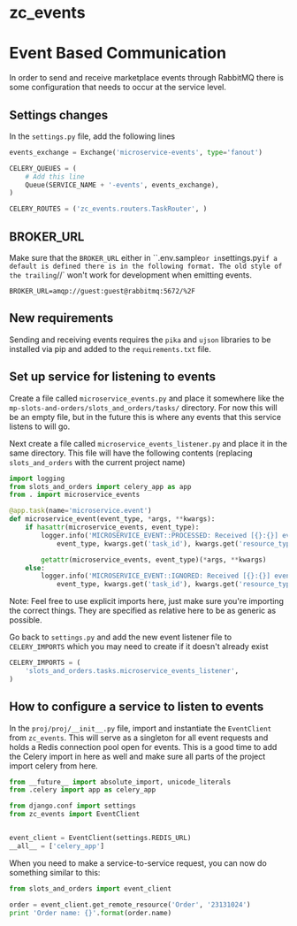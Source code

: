 # zc_events

# Event Based Communication

In order to send and receive marketplace events through RabbitMQ there is some configuration that needs to occur at the service level.

## Settings changes

In the `settings.py` file, add the following lines

```python
events_exchange = Exchange('microservice-events', type='fanout')

CELERY_QUEUES = (
    # Add this line
    Queue(SERVICE_NAME + '-events', events_exchange),
)

CELERY_ROUTES = ('zc_events.routers.TaskRouter', )
```

## BROKER_URL

Make sure that the `BROKER_URL` either in ``.env.sample` or in `settings.py` if a default is defined there is in the following format. The old style of the trailing `//` won't work for development when emitting events.

```
BROKER_URL=amqp://guest:guest@rabbitmq:5672/%2F
```

## New requirements

Sending and receiving events requires the `pika` and `ujson` libraries to be installed via pip and added to the `requirements.txt` file.

## Set up service for listening to events

Create a file called `microservice_events.py` and place it somewhere like the `mp-slots-and-orders/slots_and_orders/tasks/` directory. For now this will be an empty file, but in the future this is where any events that this service listens to will go.

Next create a file called `microservice_events_listener.py` and place it in the same directory. This file will have the following contents (replacing `slots_and_orders` with the current project name)

```python
import logging
from slots_and_orders import celery_app as app
from . import microservice_events

@app.task(name='microservice.event')
def microservice_event(event_type, *args, **kwargs):
    if hasattr(microservice_events, event_type):
        logger.info('MICROSERVICE_EVENT::PROCESSED: Received [{}:{}] event for object ({}:{}) and user {}'.format(
            event_type, kwargs.get('task_id'), kwargs.get('resource_type'), kwargs.get('resource_id'), kwargs.get('user_id')))

        getattr(microservice_events, event_type)(*args, **kwargs)
    else:
        logger.info('MICROSERVICE_EVENT::IGNORED: Received [{}:{}] event for object ({}:{}) and user {}'.format(
            event_type, kwargs.get('task_id'), kwargs.get('resource_type'), kwargs.get('resource_id'), kwargs.get('user_id')))

```

Note: Feel free to use explicit imports here, just make sure you're importing the correct things. They are specified as relative here to be as generic as possible.

Go back to `settings.py` and add the new event listener file to `CELERY_IMPORTS` which you may need to create if it doesn't already exist

```python
CELERY_IMPORTS = (
    'slots_and_orders.tasks.microservice_events_listener',
)
```

## How to configure a service to listen to events

In the `proj/proj/__init__.py` file, import and instantiate the `EventClient` from `zc_events`. This will serve as a singleton for all event requests and holds a Redis connection pool open for events. This is a good time to add the Celery import in here as well and make sure all parts of the project import celery from here.

```python
from __future__ import absolute_import, unicode_literals
from .celery import app as celery_app

from django.conf import settings
from zc_events import EventClient


event_client = EventClient(settings.REDIS_URL)
__all__ = ['celery_app']
```

When you need to make a service-to-service request, you can now do something similar to this:

```python
from slots_and_orders import event_client

order = event_client.get_remote_resource('Order', '23131024')
print 'Order name: {}'.format(order.name)
```
